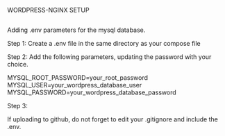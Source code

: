 WORDPRESS-NGINX SETUP

##

Adding .env parameters for the mysql database.

Step 1:
Create a .env file in the same directory as your compose file

Step 2:
Add the following parameters, updating the password with your choice.

MYSQL_ROOT_PASSWORD=your_root_password
MYSQL_USER=your_wordpress_database_user
MYSQL_PASSWORD=your_wordpress_database_password

Step 3:

If uploading to github, do not forget to edit your .gitignore and include the .env.
